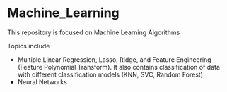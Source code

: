 # Machine_Learning 
This repository is focused on Machine Learning Algorithms 

Topics include 
- Multiple Linear Regression, Lasso, Ridge, and Feature Engineering (Feature Polynomial Transform). It also contains classification of data with different classification models (KNN, SVC, Random Forest)
- Neural Networks 
